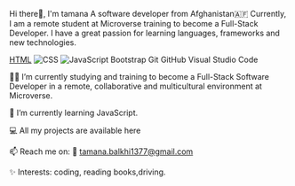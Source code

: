 
Hi there👋, I'm tamana
A software developer from Afghanistan🇦🇫
Currently, I am a remote student at Microverse training to become a Full-Stack Developer. I have a great passion for learning languages, frameworks and new technologies.



[HTML](https://img.shields.io/badge/-HTML-orange) ![CSS](https://img.shields.io/badge/-CSS-blue) ![JavaScript](https://img.shields.io/badge/-JavaScript-yellow) Bootstrap
Git  GitHub  Visual Studio Code


👩‍💻 I’m currently studying and training to become a Full-Stack Software Developer in a remote, collaborative and multicultural environment at Microverse.

🌱 I’m currently learning JavaScript.

💻 All my projects are available here

📫 Reach me on: 📧 tamana.balkhi1377@gmail.com

✨ Interests: coding, reading books,driving.


